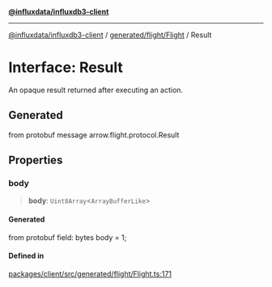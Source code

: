 [**@influxdata/influxdb3-client**](../../../../index.md)

***

[@influxdata/influxdb3-client](../../../../modules.md) / [generated/flight/Flight](../index.md) / Result

# Interface: Result

An opaque result returned after executing an action.

## Generated

from protobuf message arrow.flight.protocol.Result

## Properties

### body

> **body**: `Uint8Array`\<`ArrayBufferLike`\>

#### Generated

from protobuf field: bytes body = 1;

#### Defined in

[packages/client/src/generated/flight/Flight.ts:171](https://github.com/InfluxCommunity/influxdb3-js/blob/6328be2232de5032f7226e569b6b0154d8900f73/packages/client/src/generated/flight/Flight.ts#L171)
